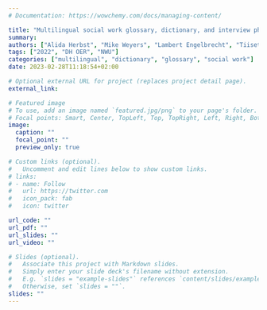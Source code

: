 ```yaml
---
# Documentation: https://wowchemy.com/docs/managing-content/

title: "Multilingual social work glossary, dictionary, and interview phrases"
summary: 
authors: ["Alida Herbst", "Mike Weyers", "Lambert Engelbrecht", "Tiisetso Tshehle", "Hanelie Malan", "Vedhna Lalla", "Tessa van Wijk", "Evans Mohlatlole"]
tags: ["2022", "DH OER", "NWU"]
categories: ["multilingual", "dictionary", "glossary", "social work"]
date: 2023-02-28T11:18:54+02:00

# Optional external URL for project (replaces project detail page).
external_link: 

# Featured image
# To use, add an image named `featured.jpg/png` to your page's folder.
# Focal points: Smart, Center, TopLeft, Top, TopRight, Left, Right, BottomLeft, Bottom, BottomRight.
image:
  caption: ""
  focal_point: ""
  preview_only: true

# Custom links (optional).
#   Uncomment and edit lines below to show custom links.
# links:
# - name: Follow
#   url: https://twitter.com
#   icon_pack: fab
#   icon: twitter

url_code: ""
url_pdf: ""
url_slides: ""
url_video: ""

# Slides (optional).
#   Associate this project with Markdown slides.
#   Simply enter your slide deck's filename without extension.
#   E.g. `slides = "example-slides"` references `content/slides/example-slides.md`.
#   Otherwise, set `slides = ""`.
slides: ""
---
```


